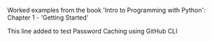 Worked examples from the book 'Intro to Programming with Python': Chapter 1 - 'Getting Started'

This line added to test Password Caching using GitHub CLI